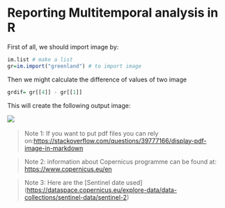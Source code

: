 # Reporting Multitemporal analysis in R

First of all, we should import image by: 
``` r
im.list # make a list
gr=im.import("greenland") # to import image

```
Then we might calculate the difference of values of two image
``` r
grdif= gr[[4]] - gr[[1]]
```

This will create the following output image:

<img src= />
<img scr="../Pics/difgreen.jpeg" widht=100% />

>Note 1: If you want to put pdf files you can rely on:https://stackoverflow.com/questions/39777166/display-pdf-image-in-markdown

>Note 2: information about Copernicus programme can be found at: https://www.copernicus.eu/en

>Note 3: Here are the [Sentinel date used] (https://dataspace.copernicus.eu/explore-data/data-collections/sentinel-data/sentinel-2)
